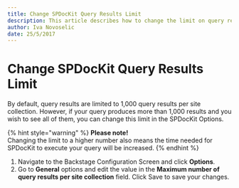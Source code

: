 ```yaml
---
title: Change SPDocKit Query Results Limit
description: This article describes how to change the limit on query results in SPDocKit.
author: Iva Novoselic
date: 25/5/2017
---
```


# Change SPDocKit Query Results Limit

By default, query results are limited to 1,000 query results per site collection. However, if your query produces more than 1,000 results and you wish to see all of them, you can change this limit in the SPDocKit Options.

{% hint style="warning" %}
**Please note!**  
Changing the limit to a higher number also means the time needed for SPDocKit to execute your query will be increased.
{% endhint %}

1. Navigate to the Backstage Configuration Screen and click **Options**.
2. Go to **General** options and edit the value in the **Maximum number of query results per site collection** field. Click Save to save your changes.

